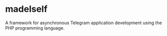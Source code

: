 # madelself
A framework for asynchronous Telegram application development using the PHP programming language.

